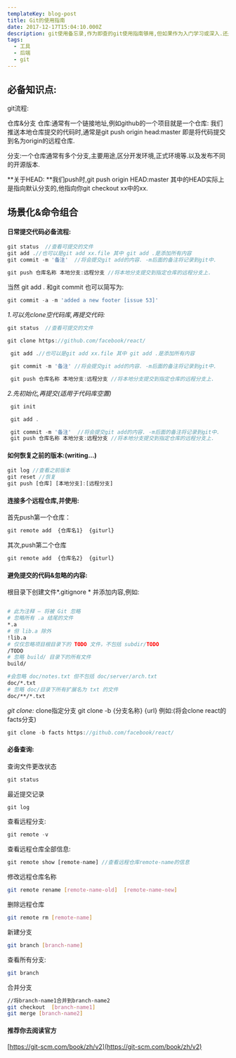 ```yaml
---
templateKey: blog-post
title: Git的使用指南
date: 2017-12-17T15:04:10.000Z
description: git使用备忘录,作为即查的git使用指南够用,但如果作为入门学习或深入.还是看官方文档吧.
tags:
  - 工具
  - 后端
  - git
---
```


## 必备知识点:
git流程:

仓库&分支
仓库:通常有一个链接地址,例如github的一个项目就是一个仓库:
我们推送本地仓库提交的代码时,通常是git push origin head:master 即是将代码提交到名为origin的远程仓库.

分支:一个仓库通常有多个分支,主要用途,区分开发环境,正式环境等.以及发布不同的开源版本.

**关于HEAD: **我们push时,git push origin HEAD:master 其中的HEAD实际上是指向默认分支的,他指向你git checkout xx中的xx.

## 场景化&命令组合
#### 日常提交代码必备流程:
```js
git status  //查看可提交的文件
git add .//也可以是git add xx.file 其中 git add .是添加所有内容
git commit -m '备注'  //将会提交git add的内容. -m后面的备注将记录到git中.

git push 仓库名称 本地分支:远程分支 //将本地分支提交到指定仓库的远程分支上.

```
当然 git add . 和git commit 也可以简写为:
```js
git commit -a -m 'added a new footer [issue 53]'
```

*1.可以先clone空代码库,再提交代码:*
```js
git status  //查看可提交的文件
 
git clone https://github.com/facebook/react/

 git add .//也可以是git add xx.file 其中 git add .是添加所有内容

 git commit -m '备注' //将会提交git add的内容. -m后面的备注将记录到git中.

 git push 仓库名称 本地分支:远程分支 //将本地分支提交到指定仓库的远程分支上.


```

*2.先初始化,再提交(适用于代码库空置)*
```js
 git init

 git add .	

 git commit -m '备注'  //将会提交git add的内容. -m后面的备注将记录到git中.
 git push 仓库名称 本地分支:远程分支 //将本地分支提交到指定仓库的远程分支上.

```


#### 如何恢复之前的版本:(writing…)
```js
git log //查看之前版本
git reset //恢复
git push [仓库] [本地分支]:[远程分支]

```

#### 连接多个远程仓库,并使用:
首先push第一个仓库：
```js
git remote add  {仓库名1}  {giturl}
```

其次,push第二个仓库
```js
git remote add  {仓库名2}  {giturl}
```
 
####  避免提交的代码&忽略的内容:
根目录下创建文件*.gitignore * 并添加内容,例如:
```bash

# 此为注释 – 将被 Git 忽略
# 忽略所有 .a 结尾的文件
*.a
# 但 lib.a 除外
!lib.a
# 仅仅忽略项目根目录下的 TODO 文件，不包括 subdir/TODO
/TODO
# 忽略 build/ 目录下的所有文件
build/

#会忽略 doc/notes.txt 但不包括 doc/server/arch.txt
doc/*.txt
# 忽略 doc/目录下所有扩展名为 txt 的文件
doc/**/*.txt


```

*git clone:*  clone指定分支
git clone -b  {分支名称}   {url}
例如:(将会clone react的facts分支)
```js
git clone -b facts https://github.com/facebook/react/
```

#### 必备查询:
查询文件更改状态
```js
git status
```

最近提交记录
```js
git log
```


查看远程分支:
```js
git remote -v
```
查看远程仓库全部信息:
```js
git remote show [remote-name] //查看远程仓库remote-name的信息
```
修改远程仓库名称
```bash
git remote rename [remote-name-old]  [remote-name-new] 
```
删除远程仓库 
```bash
git remote rm [remote-name]
```

新建分支
```bash
git branch [branch-name]
```
查看所有分支:
```bash
git branch
```
合并分支
```bash
//将branch-name1合并到branch-name2
git checkout  [branch-name1] 
git merge [branch-name2]
```

#### 推荐你去阅读官方
[https://git-scm.com/book/zh/v2](https://git-scm.com/book/zh/v2)